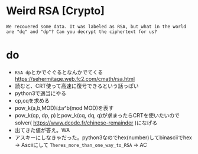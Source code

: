 # Weird RSA [Crypto]
```
We recovered some data. It was labeled as RSA, but what in the world are "dq" and "dp"? Can you decrypt the ciphertext for us?
```

# do
- `RSA dp`とかでぐぐるとなんかでてくる https://sehermitage.web.fc2.com/cmath/rsa.html
- 読むと、CRT使って高速に復号できるという話っぽい
- python3で適当にやる
- cp,cqを求める
- pow_k(a,b,MOD)はa^b(mod MOD)を表す
- pow_k(cp, dp, p)とpow\_k(cq, dq, q)が求まったらCRTを使いたいのでsolver( https://www.dcode.fr/chinese-remainder )になげる
- 出てきた値が答え。WA
- アスキーにしなきゃだった。python3なのでhex(number)してbinasciiでhex -> Asciiにして `Theres_more_than_one_way_to_RSA` -> AC
